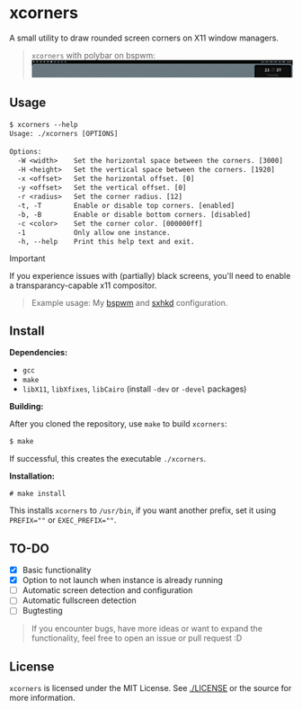 # xcorners

A small utility to draw rounded screen corners on X11 window managers.

> `xcorners` with polybar on bspwm:
> ![demo.png](./demo.png)

## Usage

```
$ xcorners --help
Usage: ./xcorners [OPTIONS]

Options:
  -W <width>    Set the horizontal space between the corners. [3000]
  -H <height>   Set the vertical space between the corners. [1920]
  -x <offset>   Set the horizontal offset. [0]
  -y <offset>   Set the vertical offset. [0]
  -r <radius>   Set the corner radius. [12]
  -t, -T        Enable or disable top corners. [enabled]
  -b, -B        Enable or disable bottom corners. [disabled]
  -c <color>    Set the corner color. [000000ff]
  -1            Only allow one instance.
  -h, --help    Print this help text and exit.
```

> [!IMPORTANT]
> If you experience issues with (partially) black screens, you'll need to enable a transparancy-capable x11 compositor.

> Example usage: My
> [bspwm](https://github.com/Spydr06/dotfiles/blob/b9833f142d992542564b92e94364ea79582aa530/.config/bspwm/bspwmrc#L31C1-L31C41) and
> [sxhkd](https://github.com/Spydr06/dotfiles/blob/b9833f142d992542564b92e94364ea79582aa530/.config/sxhkd/sxhkdrc#L89-L94) configuration.

## Install

**Dependencies:**

- `gcc`
- `make`
- `libX11`, `libXfixes`, `libCairo` (install `-dev` or `-devel` packages)

**Building:**

After you cloned the repository, use `make` to build `xcorners`:

```sh
$ make
```

If successful, this creates the executable `./xcorners`.

**Installation:**

```
# make install
```

This installs `xcorners` to `/usr/bin`, if you want another prefix, set it using `PREFIX=""` or `EXEC_PREFIX=""`.

## TO-DO

- [x] Basic functionality
- [x] Option to not launch when instance is already running
- [ ] Automatic screen detection and configuration
- [ ] Automatic fullscreen detection
- [ ] Bugtesting

> If you encounter bugs, have more ideas or want to expand the functionality, feel free to open an issue or pull request :D

## License

`xcorners` is licensed under the MIT License. See [./LICENSE](./LICENSE) or the source for more information.

